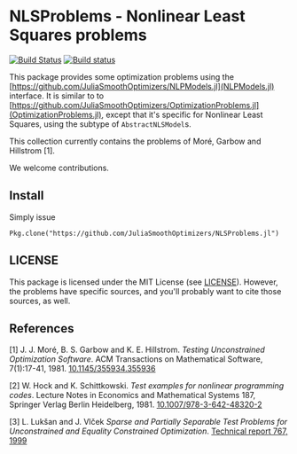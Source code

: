# NLSProblems - Nonlinear Least Squares problems

[![Build Status](https://travis-ci.org/JuliaSmoothOptimizers/NLSProblems.jl.svg?branch=master)](https://travis-ci.org/JuliaSmoothOptimizers/NLSProblems.jl)
[![Build status](https://ci.appveyor.com/api/projects/status/gvkfw6sxf1p2qewt/branch/master?svg=true)](https://ci.appveyor.com/project/dpo/nlsproblems-jl/branch/master)


This package provides some optimization problems using the
[https://github.com/JuliaSmoothOptimizers/NLPModels.jl](NLPModels.jl)
interface. It is similar to to
[https://github.com/JuliaSmoothOptimizers/OptimizationProblems.jl](OptimizationProblems.jl),
except that it's specific for Nonlinear Least Squares, using the subtype
of `AbstractNLSModel`s.

This collection currently contains the problems of Moré, Garbow and
Hillstrom [1].

We welcome contributions.

## Install

Simply issue

```
Pkg.clone("https://github.com/JuliaSmoothOptimizers/NLSProblems.jl")
```

## LICENSE

This package is licensed under the MIT License (see
[LICENSE](LICENSE.md)). However, the problems have specific sources, and
you'll probably want to cite those sources, as well.

## References

[1] J. J. Moré, B. S. Garbow and K. E. Hillstrom.
*Testing Unconstrained Optimization Software*.
ACM Transactions on Mathematical Software, 7(1):17-41, 1981.
[10.1145/355934.355936](https://doi.org/10.1145/355934.355936)

[2] W. Hock and K. Schittkowski.
*Test examples for nonlinear programming codes*.
Lecture Notes in Economics and Mathematical Systems 187,
Springer Verlag Berlin Heidelberg, 1981.
[10.1007/978-3-642-48320-2](https://doi.org/10.1007/978-3-642-48320-2)

[3]  L. Lukšan and J. Vlček
*Sparse and Partially Separable Test Problems for Unconstrained and
Equality Constrained Optimization*.
[Technical report 767, 1999](http://hdl.handle.net/11104/0123965)
